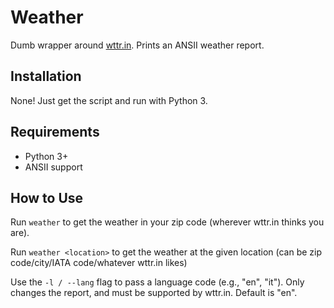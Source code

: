 Weather
=======
Dumb wrapper around [wttr.in](http://wttr.in).
Prints an ANSII weather report.

Installation
------------
None!  Just get the script and run with Python 3.

Requirements
------------
- Python 3+
- ANSII support

How to Use
----------
Run `weather` to get the weather in your zip code (wherever wttr.in thinks you are).

Run `weather <location>` to get the weather at the given location (can be zip code/city/IATA code/whatever wttr.in likes)

Use the `-l / --lang` flag to pass a language code (e.g., "en", "it"). Only changes the report, and must be supported by wttr.in. Default is "en".
